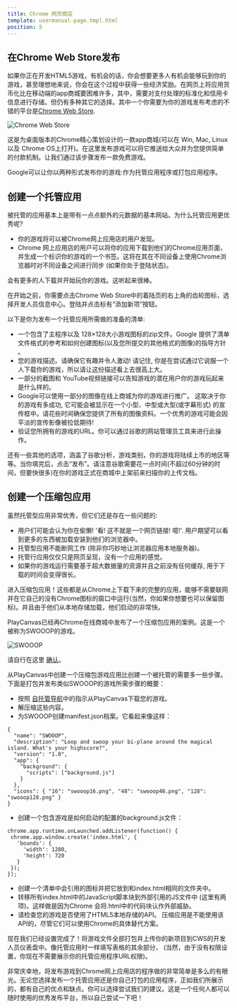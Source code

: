 ```yaml
---
title: Chrome 网页商店
template: usermanual-page.tmpl.html
position: 5
---
```


## 在Chrome Web Store发布

如果你正在开发HTML5游戏，有机会的话，你会想要更多人有机会能够玩到你的游戏，甚至理想地来说，你会在这个过程中获得一些经济奖励。在网页上将应用货币化比在移动端的app商城要困难许多，其中，需要对支付处理的标准化和信用卡信息进行存储。但仍有多种其它的选择。其中一个你需要为你的游戏发布考虑的不错的平台是<a href="https://chrome.google.com/webstore" target="_blank">Chrome Web Store</a>.

![Chrome Web Store][1]

这是为桌面版本的Chrome精心策划设计的一款app商城(可以在 Win, Mac, Linux 以及 Chrome OS上打开)。在这里发布游戏可以将它推送给大众并为您提供简单的付款机制。让我们通过该步骤发布一款免费游戏。

Google可以让你以两种形式发布你的游戏:作为托管应用程序或打包应用程序。

## 创建一个托管应用

被托管的应用基本上是带有一点点额外的元数据的基本网站。为什么托管应用更优秀呢?

* 你的游戏将可以被Chrome网上应用店的用户发现。
* Chrome 网上应用店的用户可以将你的应用下载到他们的Chrome应用页面，并生成一个标识你的游戏的一个书签。这将在其在不同设备上使用Chrome浏览器时对不同设备之间进行同步 (如果你处于登陆状态)。

会有更多的人下载并开始玩你的游戏。这听起来很棒。

在开始之前，你需要点击Chrome Web Store中的着陆页的右上角的齿轮图标，选择开发人员信息中心。登陆并点击标有“添加新项”按钮。

以下是你为发布一个托管应用所需做的准备的清单:

* 一个包含了主程序以及 128×128大小游戏图标的zip文件。Google 提供了清单文件格式的参考和如何创建图标(以及您所提交的其他格式的图像)的指导方针 。
* 您的游戏描述。请确保它有趣并令人激动! 请记住, 你是在尝试通过它说服一个人下载你的游戏，所以请让这份描述看上去很高上大。
* 一部分的截图和 YouTube视频链接可以告知游戏的潜在用户你的游戏玩起来是什么样的。
* Google可以使用一部分的图像在线上商城为你的游戏进行推广。 这取决于你的游戏有多成功, 它可能会被显示在一个小型、中型或大型(或字幕形式) 的宣传框中。请花些时间确保您提供了所有的图像资料。一个优秀的游戏可能会因平淡的宣传影像被拉低期待!
* 验证您所拥有的游戏的URL。你可以通过谷歌的网站管理员工具来进行此操作。

还有一些其他的选项，涵盖了谷歌分析，游戏类别，你的游戏将陆续上市的地区等等。当你填完后，点击“发布”。请注意谷歌需要花一点时间(不超过60分钟的时间，但要快很多)在你的游戏正式在商城中上架前来扫描你的上传文档。

## 创建一个压缩包应用

虽然托管型应用非常优秀，但它们还是存在一些问题的:

* 用户们可能会认为你在偷懒! '看! 这不就是一个网页链接! 噫!'. 用户期望可以看到更多的东西被加载安装到他们的浏览器中。
* 托管型应用不能断网工作 (除非你巧妙地让浏览器应用本地服务器)。
* 托管行应用仅仅只是网页呈现，没有一个应用的感觉。
* 如果你的游戏运行需要基于超大数据量的资源并且之前没有任何缓存, 用于下载的时间会变得很长。

进入压缩包应用！这些都是从Chrome上下载下来的完整的应用，能够不需要联网并在它自己的没有Chrome图标的窗口中运行(当然，你如果你想要也可以保留图标)。并且由于他们从本地存储加载，他们启动的非常快。

PlayCanvas已经再Chrome在线商城中发布了一个压缩包应用的案例。这是一个被称为SWOOOP的游戏。

<img alt="SWOOOP" src="/images/publishing/swooop.png">

请自行在这里 <a href="https://chrome.google.com/webstore/detail/swooop/jblimahfbhdcengjfbdpdngcfcghladf" target="_blank">确认</a>。

从PlayCanvas中创建一个压缩包游戏应用比创建一个被托管的需要多一些步骤。下面是打包并发布类似SWOOOP的游戏所需步骤的概要：

* 按照 [自托管导航][2]中的指示从PlayCanvas下载您的游戏。
* 解压缩这些内容。
* 为SWOOOP创建manifest.json档案。它看起来像这样：

~~~javascript~~~
{
  "name": "SWOOOP",
  "description": "Loop and swoop your bi-plane around the magical island. What's your highscore?",
  "version": "1.0",
  "app": {
    "background": {
      "scripts": ["background.js"]
    }
  },
  "icons": { "16": "swooop16.png", "48": "swooop48.png", "128": "swooop128.png" }
}
~~~

* 创建一个包含游戏是如何启动的配置的background.js文件：

~~~javascript~~~
chrome.app.runtime.onLaunched.addListener(function() {
 chrome.app.window.create('index.html', {
   'bounds': {
     'width': 1280,
     'height': 720
   }
 });
});
~~~

* 创建一个清单中会引用的图标并把它放到和index.html相同的文件夹中。
* 转移所有index.html中的JavaScript脚本块到外部引用的JS文件中 (这里有两项)。这样做是因为Chrome 会将.html中的代码块认作外部威胁。
* 请检查您的游戏是否使用了HTML5本地存储的API。 压缩应用是不能使用该 API的，尽管它们可以使用Chrome的具体替代方案。

现在我们已经设置完成了！将游戏文件全部打包并上传你的新项目到CWS的开发人员仪表盘中。像托管应用时一样填写表格的其余部分， (当然，由于没有权限设置，你现在不需要展示你的托管应用程序URL权限)。

非常庆幸地，将发布游戏到Chrome网上应用店的程序做的非常简单是多么的有眼光。无论您选择发布一个托管应用还是你自己打包的应用程序，正如我们所展示的，都有自己的优点和缺点。你可以选择尝试我们的建议。这是一个任何人都可以随时使用的优秀发布平台，所以自己尝试一下吧！

[1]: /images/publishing/web/chromewebstore.png
[2]: /user-manual/publishing/web/self-hosting

